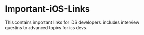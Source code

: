 # Important-iOS-Links
This contains important links for iOS developers. includes interview questins to advanced topics for ios devs.
